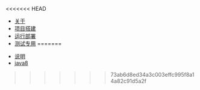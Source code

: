 <<<<<<< HEAD
- [关于](README.md)
- [项目搭建](create.md)
- [运行部署](run.md)
- [测试专用](test.md)
=======
* [说明](/README.md)
* [java8](/Java8/stream.md)



>>>>>>> 73ab6d8ed34a3c003effc995f8a14a82c91d5a2f
